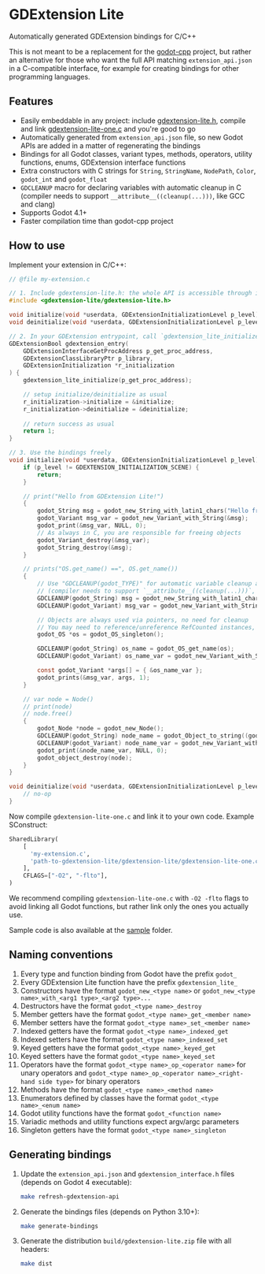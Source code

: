 # GDExtension Lite
Automatically generated GDExtension bindings for C/C++

This is not meant to be a replacement for the [godot-cpp](https://github.com/godotengine/godot-cpp) project,
but rather an alternative for those who want the full API matching `extension_api.json` in a C-compatible interface,
for example for creating bindings for other programming languages.


## Features
- Easily embeddable in any project: include [gdextension-lite.h](gdextension-lite/gdextension-lite.h), compile and link [gdextension-lite-one.c](gdextension-lite/gdextension-lite-one.c) and you're good to go
- Automatically generated from `extension_api.json` file, so new Godot APIs are added in a matter of regenerating the bindings
- Bindings for all Godot classes, variant types, methods, operators, utility functions, enums, GDExtension interface functions
- Extra constructors with C strings for `String`, `StringName`, `NodePath`, `Color`, `godot_int` and `godot_float`
- `GDCLEANUP` macro for declaring variables with automatic cleanup in C (compiler needs to support `__attribute__((cleanup(...)))`, like GCC and clang)
- Supports Godot 4.1+
- Faster compilation time than godot-cpp project


## How to use
Implement your extension in C/C++:
```c
// @file my-extension.c

// 1. Include gdextension-lite.h: the whole API is accessible through it
#include <gdextension-lite/gdextension-lite.h>

void initialize(void *userdata, GDExtensionInitializationLevel p_level);
void deinitialize(void *userdata, GDExtensionInitializationLevel p_level);

// 2. In your GDExtension entrypoint, call `gdextension_lite_initialize`
GDExtensionBool gdextension_entry(
    GDExtensionInterfaceGetProcAddress p_get_proc_address,
    GDExtensionClassLibraryPtr p_library,
    GDExtensionInitialization *r_initialization
) {
    gdextension_lite_initialize(p_get_proc_address);

    // setup initialize/deinitialize as usual
    r_initialization->initialize = &initialize;
    r_initialization->deinitialize = &deinitialize;
    
    // return success as usual
    return 1;
}

// 3. Use the bindings freely
void initialize(void *userdata, GDExtensionInitializationLevel p_level) {
    if (p_level != GDEXTENSION_INITIALIZATION_SCENE) {
        return;
    }

    // print("Hello from GDExtension Lite!")
    {
        godot_String msg = godot_new_String_with_latin1_chars("Hello from GDExtension Lite!");
        godot_Variant msg_var = godot_new_Variant_with_String(&msg);
        godot_print(&msg_var, NULL, 0);
        // As always in C, you are responsible for freeing objects
        godot_Variant_destroy(&msg_var);
        godot_String_destroy(&msg);
    }

    // prints("OS.get_name() ==", OS.get_name())
    {
        // Use "GDCLEANUP(godot_TYPE)" for automatic variable cleanup at the end of scope
        // (compiler needs to support `__attribute__((cleanup(...)))`, like GCC and clang)
        GDCLEANUP(godot_String) msg = godot_new_String_with_latin1_chars("OS.get_name() ==");
        GDCLEANUP(godot_Variant) msg_var = godot_new_Variant_with_String(&msg);

        // Objects are always used via pointers, no need for cleanup
        // You may need to reference/unreference RefCounted instances, though
        godot_OS *os = godot_OS_singleton();

        GDCLEANUP(godot_String) os_name = godot_OS_get_name(os);
        GDCLEANUP(godot_Variant) os_name_var = godot_new_Variant_with_String(&os_name);

        const godot_Variant *args[] = { &os_name_var };
        godot_prints(&msg_var, args, 1);
    }

    // var node = Node()
    // print(node)
    // node.free()
    {
        godot_Node *node = godot_new_Node();
        GDCLEANUP(godot_String) node_name = godot_Object_to_string((godot_Object *) node);
        GDCLEANUP(godot_Variant) node_name_var = godot_new_Variant_with_String(&node_name);
        godot_print(&node_name_var, NULL, 0);
        godot_object_destroy(node);
    }
}

void deinitialize(void *userdata, GDExtensionInitializationLevel p_level) {
    // no-op
}
```

Now compile `gdextension-lite-one.c` and link it to your own code.
Example SConstruct:
```python
SharedLibrary(
    [
      'my-extension.c',
      'path-to-gdextension-lite/gdextension-lite/gdextension-lite-one.c',
    ],
    CFLAGS=["-O2", "-flto"],
)
```
We recommend compiling `gdextension-lite-one.c` with `-O2 -flto` flags to avoid linking all Godot functions, but rather link only the ones you actually use.

Sample code is also available at the [sample](sample) folder.


## Naming conventions
1. Every type and function binding from Godot have the prefix `godot_`
2. Every GDExtension Lite function have the prefix `gdextension_lite_`
3. Constructors have the format `godot_new_<type name>` or `godot_new_<type name>_with_<arg1 type>_<arg2 type>...`
4. Destructors have the format `godot_<type name>_destroy`
5. Member getters have the format `godot_<type name>_get_<member name>`
6. Member setters have the format `godot_<type name>_set_<member name>`
7. Indexed getters have the format `godot_<type name>_indexed_get`
8. Indexed setters have the format `godot_<type name>_indexed_set`
9. Keyed getters have the format `godot_<type name>_keyed_get`
10. Keyed setters have the format `godot_<type name>_keyed_set`
11. Operators have the format `godot_<type name>_op_<operator name>` for unary operators and `godot_<type name>_op_<operator name>_<right-hand side type>` for binary operators
12. Methods have the format `godot_<type name>_<method name>`
13. Enumerators defined by classes have the format `godot_<type name>_<enum name>`
14. Godot utility functions have the format `godot_<function name>`
15. Variadic methods and utility functions expect argv/argc parameters
16. Singleton getters have the format `godot_<type name>_singleton`


## Generating bindings
1. Update the `extension_api.json` and `gdextension_interface.h` files (depends on Godot 4 executable):
   ```sh
   make refresh-gdextension-api
   ```
2. Generate the bindings files (depends on Python 3.10+):
   ```sh
   make generate-bindings
   ```
3. Generate the distribution `build/gdextension-lite.zip` file with all headers:
   ```sh
   make dist
   ```

